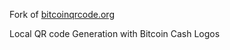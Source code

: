 Fork of [bitcoinqrcode.org](http://bitcoinqrcode.org)

Local QR code Generation with Bitcoin Cash Logos
